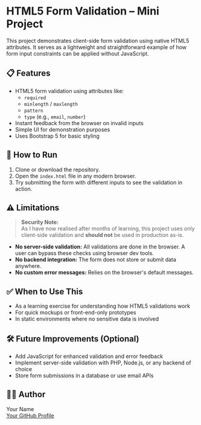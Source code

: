 # HTML5 Form Validation – Mini Project

This project demonstrates client-side form validation using native HTML5 attributes. It serves as a lightweight and straightforward example of how form input constraints can be applied without JavaScript.

## 📋 Features

- HTML5 form validation using attributes like:
  - `required`
  - `minlength` / `maxlength`
  - `pattern`
  - `type` (e.g., `email`, `number`)
- Instant feedback from the browser on invalid inputs
- Simple UI for demonstration purposes
- Uses Bootstrap 5 for basic styling

## 🚀 How to Run

1. Clone or download the repository.
2. Open the `index.html` file in any modern browser.
3. Try submitting the form with different inputs to see the validation in action.

## ⚠️ Limitations

> **Security Note:**  
As I have now realised after months of learning, this project uses only client-side validation and **should not** be used in production as-is.

- **No server-side validation:** All validations are done in the browser. A user can bypass these checks using browser dev tools.
- **No backend integration:** The form does not store or submit data anywhere.
- **No custom error messages:** Relies on the browser's default messages.

## ✅ When to Use This

- As a learning exercise for understanding how HTML5 validations work
- For quick mockups or front-end-only prototypes
- In static environments where no sensitive data is involved

## 🛠️ Future Improvements (Optional)

- Add JavaScript for enhanced validation and error feedback
- Implement server-side validation with PHP, Node.js, or any backend of choice
- Store form submissions in a database or use email APIs

## 🧑‍💻 Author

Your Name  
[Your GitHub Profile](https://github.com/yourusername)

